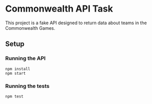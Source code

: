 # Commonwealth API Task

This project is a fake API designed to return data about teams in the Commonwealth Games.

## Setup

### Running the API

```
npm install
npm start
```

### Running the tests

```
npm test
```
